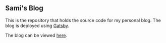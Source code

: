 ## Sami's Blog

This is the repository that holds the source code for my personal blog. The blog is deployed using [Gatsby](https://www.gatsbyjs.com).

The blog can be viewed [here](https://sami.gatsbyjs.io).
